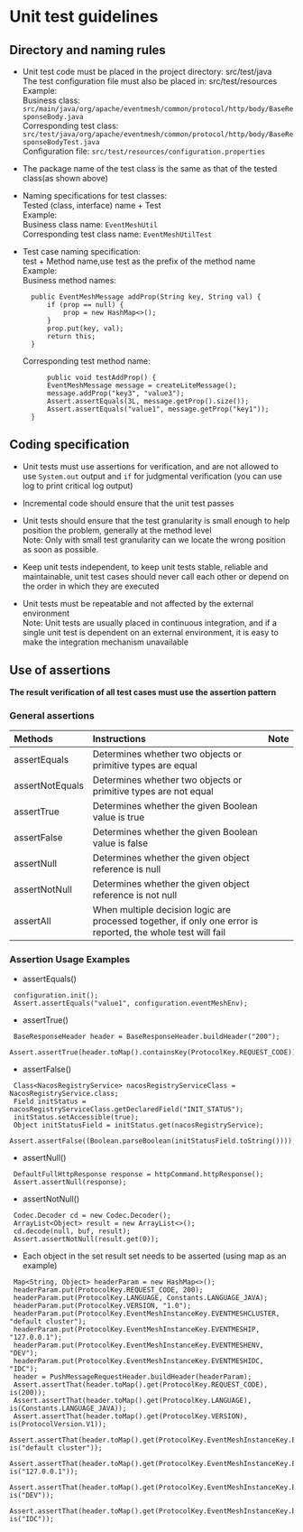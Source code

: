 # Unit test guidelines

## Directory and naming rules

+ Unit test code must be placed in the project directory: src/test/java  
  The test configuration file must also be placed in: src/test/resources  
  Example:  
  Business class: `src/main/java/org/apache/eventmesh/common/protocol/http/body/BaseResponseBody.java`  
  Corresponding test class: `src/test/java/org/apache/eventmesh/common/protocol/http/body/BaseResponseBodyTest.java`  
  Configuration file: `src/test/resources/configuration.properties`
  
+ The package name of the test class is the same as that of the tested class(as shown above)
  
+ Naming specifications for test classes:  
  Tested (class, interface) name + Test  
  Example:  
  Business class name: `EventMeshUtil`  
  Corresponding test class name: `EventMeshUtilTest`
  
+ Test case naming specification:  
  test + Method name,use test as the prefix of the method name  
  Example:  
  Business method names:
  ```
    public EventMeshMessage addProp(String key, String val) {
        if (prop == null) {
            prop = new HashMap<>();
        }
        prop.put(key, val);
        return this;
    }
  ```
  Corresponding test method name:
  ```
        public void testAddProp() {
        EventMeshMessage message = createLiteMessage();
        message.addProp("key3", "value3");
        Assert.assertEquals(3L, message.getProp().size());
        Assert.assertEquals("value1", message.getProp("key1"));
    }
  ```

## Coding specification

+ Unit tests must use assertions for verification, and are not allowed to use `System.out` output and `if` for judgmental verification (you can use log to print critical log output)
  
+ Incremental code should ensure that the unit test passes
  
+ Unit tests should ensure that the test granularity is small enough to help position the problem, generally at the method level  
  Note: Only with small test granularity can we locate the wrong position as soon as possible.
  
+ Keep unit tests independent, to keep unit tests stable, reliable and maintainable, unit test cases should never call each other or depend on the order in which they are executed
  
+ Unit tests must be repeatable and not affected by the external environment  
  Note: Unit tests are usually placed in continuous integration, and if a single unit test is dependent on an external environment, it is easy to make the integration mechanism unavailable

## Use of assertions

**The result verification of all test cases must use the assertion pattern**

### General assertions

| Methods | Instructions | Note |
| :-------------- | :-------------- | -------------- |
| assertEquals    | Determines whether two objects or primitive types are equal |  |
| assertNotEquals | Determines whether two objects or primitive types are not equal |  |
| assertTrue      | Determines whether the given Boolean value is true |  |
| assertFalse     | Determines whether the given Boolean value is false |  |
| assertNull      | Determines whether the given object reference is null |  |
| assertNotNull   | Determines whether the given object reference is not null |  |
| assertAll       | When multiple decision logic are processed together, if only one error is reported, the whole test will fail |  |

### Assertion Usage Examples

+ assertEquals()
```
 configuration.init();
 Assert.assertEquals("value1", configuration.eventMeshEnv);
```

+ assertTrue()
```
 BaseResponseHeader header = BaseResponseHeader.buildHeader("200");
 Assert.assertTrue(header.toMap().containsKey(ProtocolKey.REQUEST_CODE));
```

+ assertFalse()
```
 Class<NacosRegistryService> nacosRegistryServiceClass = NacosRegistryService.class;
 Field initStatus = nacosRegistryServiceClass.getDeclaredField("INIT_STATUS");
 initStatus.setAccessible(true);
 Object initStatusField = initStatus.get(nacosRegistryService);
 Assert.assertFalse((Boolean.parseBoolean(initStatusField.toString())));
```

+ assertNull()
```
 DefaultFullHttpResponse response = httpCommand.httpResponse();
 Assert.assertNull(response);
```

+ assertNotNull()
```
 Codec.Decoder cd = new Codec.Decoder();
 ArrayList<Object> result = new ArrayList<>();
 cd.decode(null, buf, result);
 Assert.assertNotNull(result.get(0));
```

+ Each object in the set result set needs to be asserted (using map as an example)
```
 Map<String, Object> headerParam = new HashMap<>();
 headerParam.put(ProtocolKey.REQUEST_CODE, 200);
 headerParam.put(ProtocolKey.LANGUAGE, Constants.LANGUAGE_JAVA);
 headerParam.put(ProtocolKey.VERSION, "1.0");
 headerParam.put(ProtocolKey.EventMeshInstanceKey.EVENTMESHCLUSTER, "default cluster");
 headerParam.put(ProtocolKey.EventMeshInstanceKey.EVENTMESHIP, "127.0.0.1");
 headerParam.put(ProtocolKey.EventMeshInstanceKey.EVENTMESHENV, "DEV");
 headerParam.put(ProtocolKey.EventMeshInstanceKey.EVENTMESHIDC, "IDC");
 header = PushMessageRequestHeader.buildHeader(headerParam);
 Assert.assertThat(header.toMap().get(ProtocolKey.REQUEST_CODE), is(200));
 Assert.assertThat(header.toMap().get(ProtocolKey.LANGUAGE), is(Constants.LANGUAGE_JAVA));
 Assert.assertThat(header.toMap().get(ProtocolKey.VERSION), is(ProtocolVersion.V1));
 Assert.assertThat(header.toMap().get(ProtocolKey.EventMeshInstanceKey.EVENTMESHCLUSTER), is("default cluster"));
 Assert.assertThat(header.toMap().get(ProtocolKey.EventMeshInstanceKey.EVENTMESHIP), is("127.0.0.1"));
 Assert.assertThat(header.toMap().get(ProtocolKey.EventMeshInstanceKey.EVENTMESHENV), is("DEV"));
 Assert.assertThat(header.toMap().get(ProtocolKey.EventMeshInstanceKey.EVENTMESHIDC), is("IDC"));
```

